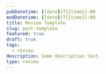 ```yaml
---
pubDatetime: {{date}}T{{time}}:00
modDatetime: {{date}}T{{time}}:00
title: Review Template
slug: post-template
featured: true
draft: true
tags:
  - review
description: Some description text.
type: review
---
```

